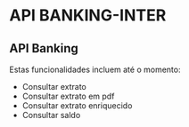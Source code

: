 # API BANKING-INTER

## API Banking
Estas funcionalidades incluem até o momento:

- Consultar extrato
- Consultar extrato em pdf
- Consultar extrato enriquecido
- Consultar saldo